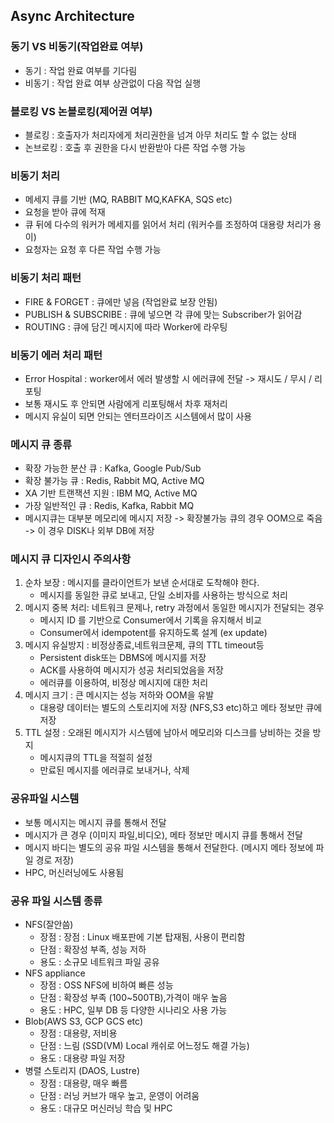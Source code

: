 ## Async Architecture

### 동기 VS 비동기(작업완료 여부)
  - 동기 : 작업 완료 여부를 기다림
  - 비동기 : 작업 완료 여부 상관없이 다음 작업 실행

### 블로킹 VS 논블로킹(제어권 여부)
  - 블로킹 : 호출자가 처리자에게 처리권한을 넘겨 아무 처리도 할 수 없는 상태
  - 논브로킹 : 호출 후 권한을 다시 반환받아 다른 작업 수행 가능

### 비동기 처리
  - 메세지 큐를 기반 (MQ, RABBIT MQ,KAFKA, SQS etc)
  - 요청을 받아 큐에 적재
  - 큐 뒤에 다수의 워커가 메세지를 읽어서 처리 (워커수를 조정하여 대용량 처리가 용이)
  - 요청자는 요청 후 다른 작업 수행 가능

### 비동기 처리 패턴
  - FIRE & FORGET : 큐에만 넣음 (작업완료 보장 안됨)
  - PUBLISH & SUBSCRIBE : 큐에 넣으면 각 큐에 맞는 Subscriber가 읽어감
  - ROUTING : 큐에 담긴 메시지에 따라 Worker에 라우팅

### 비동기 에러 처리 패턴
  - Error Hospital : worker에서 에러 발생할 시 에러큐에 전달 -> 재시도 / 무시 / 리포팅
  - 보통 재시도 후 안되면 사람에게 리포팅해서 차후 재처리
  - 메시지 유실이 되면 안되는 엔터프라이즈 시스템에서 많이 사용

### 메시지 큐 종류
  - 확장 가능한 분산 큐 : Kafka, Google Pub/Sub
  - 확장 불가능 큐 : Redis, Rabbit MQ, Active MQ
  - XA 기반 트랜잭션 지원 : IBM MQ, Active MQ
  - 가장 일반적인 큐 : Redis, Kafka, Rabbit MQ
  - 메시지큐는 대부분 메모리에 메시지 저장 -> 확장불가능 큐의 경우 OOM으로 죽음 -> 이 경우 DISK나 외부 DB에 저장

### 메시지 큐 디자인시 주의사항
  1. 순차 보장 : 메시지를 클라이언트가 보낸 순서대로 도착해야 한다.
     - 메시지를 동일한 큐로 보내고, 단일 소비자를 사용하는 방식으로 처리
  2. 메시지 중복 처리: 네트워크 문제나, retry 과정에서 동일한 메시지가 전달되는 경우
     - 메시지 ID 를 기반으로 Consumer에서 기록을 유지해서 비교
     - Consumer에서 idempotent를 유지하도록 설계 (ex update)
  3. 메시지 유실방지 : 비정상종료,네트워크문제, 큐의 TTL timeout등
     - Persistent disk또는 DBMS에 메시지를 저장
     - ACK를 사용하여 메시지가 성공 처리되었음을 저장
     - 에러큐를 이용하여, 비정상 메시지에 대한 처리
  4. 메시지 크기 : 큰 메시지는 성능 저하와 OOM을 유발
     - 대용량 데이터는 별도의 스토리지에 저장 (NFS,S3 etc)하고 메타 정보만 큐에 저장
  5. TTL 설정 : 오래된 메시지가 시스템에 남아서 메모리와 디스크를 낭비하는 것을 방지
     - 메시지큐의 TTL을 적절히 설정
     - 만료된 메시지를 에러큐로 보내거나, 삭제

### 공유파일 시스템
  - 보통 메시지는 메시지 큐를 통해서 전달
  - 메시지가 큰 경우 (이미지 파일,비디오), 메타 정보만 메시지 큐를 통해서 전달 
  - 메시지 바디는 별도의 공유 파일 시스템을 통해서 전달한다. (메시지 메타 정보에 파일 경로 저장)
  - HPC, 머신러닝에도 사용됨

### 공유 파일 시스템 종류
  - NFS(잘안씀)
    - 장점 : 장점 : Linux 배포판에 기본 탑재됨, 사용이 편리함
    - 단점 : 확장성 부족, 성능 저하
    - 용도 : 소규모 네트워크 파일 공유
  - NFS appliance
    - 장점 : OSS NFS에 비하여 빠른 성능
    - 단점 : 확장성 부족 (100~500TB),가격이 매우 높음
    - 용도 : HPC, 일부 DB 등 다양한 시나리오 사용 가능
  - Blob(AWS S3, GCP GCS etc)
    - 장점 : 대용량, 저비용
    - 단점 : 느림 (SSD(VM) Local 캐쉬로 어느정도 해결 가능)
    - 용도 : 대용량 파일 저장
  - 병렬 스토리지 (DAOS, Lustre)
    - 장점 : 대용량, 매우 빠름
    - 단점 : 러닝 커브가 매우 높고, 운영이 어려움
    - 용도 : 대규모 머신러닝 학습 및 HPC



